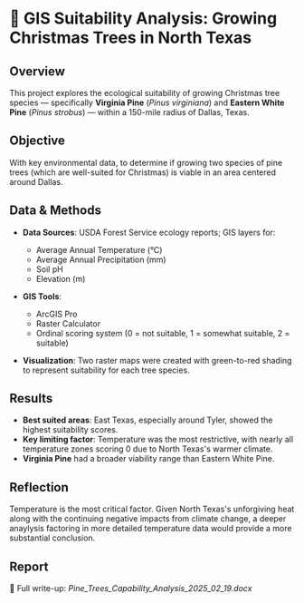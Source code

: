 
# 🌲 GIS Suitability Analysis: Growing Christmas Trees in North Texas

## Overview

This project explores the ecological suitability of growing Christmas tree species — specifically **Virginia Pine** (*Pinus virginiana*) and **Eastern White Pine** (*Pinus strobus*) — within a 150-mile radius of Dallas, Texas.

## Objective

With key environmental data, to determine if growing two species of pine trees (which are well-suited for Christmas) is viable in an area centered around Dallas.

## Data & Methods

- **Data Sources**: USDA Forest Service ecology reports; GIS layers for:
  - Average Annual Temperature (°C)
  - Average Annual Precipitation (mm)
  - Soil pH
  - Elevation (m)

- **GIS Tools**:
  - ArcGIS Pro
  - Raster Calculator
  - Ordinal scoring system (0 = not suitable, 1 = somewhat suitable, 2 = suitable)

- **Visualization**: Two raster maps were created with green-to-red shading to represent suitability for each tree species.

## Results

- **Best suited areas**: East Texas, especially around Tyler, showed the highest suitability scores.
- **Key limiting factor**: Temperature was the most restrictive, with nearly all temperature zones scoring 0 due to North Texas's warmer climate.
- **Virginia Pine** had a broader viability range than Eastern White Pine.

## Reflection

Temperature is the most critical factor. Given North Texas's unforgiving heat along with the continuing negative impacts from climate change, a deeper anaylysis factoring in more detailed temperature data would provide a more substantial conclusion.

## Report

📄 Full write-up: *Pine_Trees_Capability_Analysis_2025_02_19.docx*
